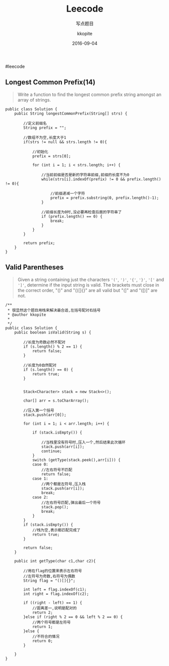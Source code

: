 ﻿---
layout:     post
title:      "Leecode"
subtitle:   "写点题目"
date:       2016-09-04
author:     "kkopite"
header-img: "img/home-bg-o.jpg"
tags:
    - 算法
    - java
---

#leecode

## Longest Common Prefix(14)
>Write a function to find the longest common prefix string amongst an array of strings.
```
public class Solution {
    public String longestCommonPrefix(String[] strs) {
        
        //定义前缀名
        String prefix = "";
        
        //数组不为空,长度大于1
        if(strs != null && strs.length != 0){
            
            //初始化
            prefix = strs[0];
        
            for (int i = 1; i < strs.length; i++) {
                
                //当前前缀是否是新的字符串前缀,前缀的长度不为0
        	    while(strs[i].indexOf(prefix) != 0 && prefix.length() != 0){
        	        
        	        //前缀递减一个字符
        		    prefix = prefix.substring(0, prefix.length()-1);
        	    }
        	    
        	    //前缀长度为0时,没必要再检查后面的字符串了
        	    if (prefix.length() == 0) {
				    break;
			    }
		    }
        }

        return prefix;
    }
}
```

## Valid Parentheses
>Given a string containing just the characters `'('`, `')'`, `'{'`, `'}'`, `'['` and `']'`, determine if the input string is valid.
The brackets must close in the correct order, "()" and "()[]{}" are all valid but "(]" and "([)]" are not.

```
/**
 * 很显然这个题目用栈来解决最合适,左括号配对右括号
 * @author kkopite
 *
 */
public class Solution {
    public boolean isValid(String s) {
        
        //长度为奇数必然不配对
		if (s.length() % 2 == 1) {
			return false;
		}
		
		//长度为0自然配对
		if (s.length() == 0) {
			return true;
		}
		
		
		Stack<Character> stack = new Stack<>();
		
		char[] arr = s.toCharArray();
		
		//压入第一个括号
		stack.push(arr[0]);
		
		for (int i = 1; i < arr.length; i++) {
		
		    if (stack.isEmpty()) {
		        
				//当栈里没有符号时,压入一个,然后结束此次循环
				stack.push(arr[i]);
				continue;
			}
			switch (getType(stack.peek(),arr[i])) {
			case 0:
			    //左右符号不匹配
				return false;
			case 1:
			    //两个都是左符号,压入栈
				stack.push(arr[i]);
				break;
			case 2:
			    //左右符号匹配,弹出最后一个符号
				stack.pop();
				break;
			}
		}
		if (stack.isEmpty()) {
			//栈为空,表示都匹配完成了
			return true;
		}
		
		return false;
    }
	
	public int getType(char c1,char c2){
		
		//用在flag的位置来表示左右符号
		//左符号为奇数,右符号为偶数
		String flag = "()[]{}";
		
		int left = flag.indexOf(c1);
		int right = flag.indexOf(c2);
		
		if ((right - left) == 1) {
			//距离差一,说明是配对的
			return 2;
		}else if (right % 2 == 0 && left % 2 == 0) {
			//两个符号都是左符号
			return 1;
		}else {
			//不符合的情况
			return 0;
		}
		
	}
}
```




